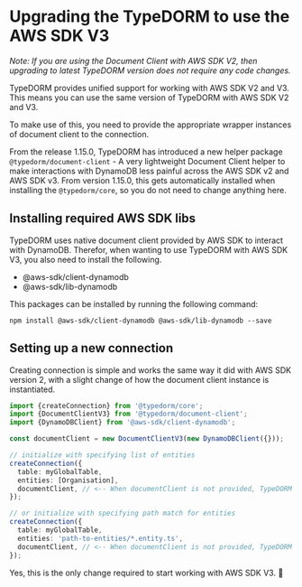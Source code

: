 # Upgrading the TypeDORM to use the AWS SDK V3

_Note: If you are using the Document Client with AWS SDK V2, then upgrading to latest TypeDORM version does not require any code changes._

TypeDORM provides unified support for working with AWS SDK V2 and V3. This means you can use the same version of TypeDORM with AWS SDK V2 and V3.

To make use of this, you need to provide the appropriate wrapper instances of document client to the connection.

From the release 1.15.0, TypeDORM has introduced a new helper package `@typedorm/document-client` - A very lightweight Document Client helper to make interactions with DynamoDB less painful across the AWS SDK v2 and AWS SDK v3.
From version 1.15.0, this gets automatically installed when installing the `@typedorm/core`, so you do not need to change anything here.

## Installing required AWS SDK libs

TypeDORM uses native document client provided by AWS SDK to interact with DynamoDB. Therefor, when wanting to use TypeDORM with AWS SDK V3, you also need to install the following.

- @aws-sdk/client-dynamodb
- @aws-sdk/lib-dynamodb

This packages can be installed by running the following command:

`npm install @aws-sdk/client-dynamodb @aws-sdk/lib-dynamodb --save`

## Setting up a new connection

Creating connection is simple and works the same way it did with AWS SDK version 2, with a slight change of how the document client instance is instantiated.

```typescript
import {createConnection} from '@typedorm/core';
import {DocumentClientV3} from '@typedorm/document-client';
import {DynamoDBClient} from '@aws-sdk/client-dynamodb';

const documentClient = new DocumentClientV3(new DynamoDBClient({}));

// initialize with specifying list of entities
createConnection({
  table: myGlobalTable,
  entities: [Organisation],
  documentClient, // <-- When documentClient is not provided, TypeDORM defaults to use the DocumentClientV2
});

// or initialize with specifying path match for entities
createConnection({
  table: myGlobalTable,
  entities: 'path-to-entities/*.entity.ts',
  documentClient, // <-- When documentClient is not provided, TypeDORM defaults to use the DocumentClientV2
});
```

Yes, this is the only change required to start working with AWS SDK V3. 🙂️
